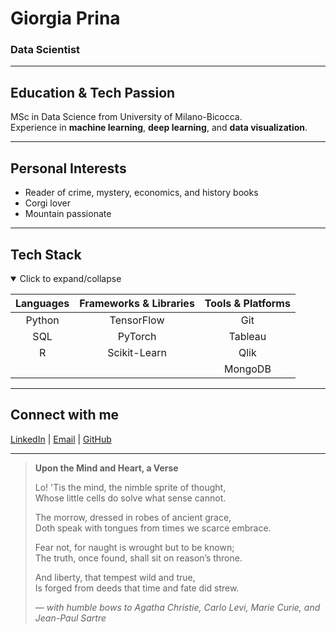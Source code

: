 # Giorgia Prina
### Data Scientist

---

## Education & Tech Passion  
MSc in Data Science from University of Milano-Bicocca.  
Experience in **machine learning**, **deep learning**, and **data visualization**.

---

## Personal Interests  
- Reader of crime, mystery, economics, and history books  
- Corgi lover  
- Mountain passionate

---

## Tech Stack

<details open>
  <summary>Click to expand/collapse</summary>
  
  | Languages | Frameworks & Libraries | Tools & Platforms |
  |:---------:|:---------------------:|:-----------------:|
  |  Python   |      TensorFlow       |        Git        |
  |    SQL    |       PyTorch         |      Tableau      |
  |     R     |     Scikit-Learn      |       Qlik        |
  |           |                       |     MongoDB       |
  
</details>


---

## Connect with me  
[LinkedIn]([https://www.linkedin.com/in/giorgia-prina/](https://www.linkedin.com/in/giorgia-prina-data-tective/)) | [Email](mailto:giorgiaprina2@gmail.com) | [GitHub](https://github.com/gpkal)

---

> **Upon the Mind and Heart, a Verse**  
>  
> Lo! 'Tis the mind, the nimble sprite of thought,  
> Whose little cells do solve what sense cannot.  
>  
> The morrow, dressed in robes of ancient grace,  
> Doth speak with tongues from times we scarce embrace.  
>  
> Fear not, for naught is wrought but to be known;  
> The truth, once found, shall sit on reason’s throne.  
>  
> And liberty, that tempest wild and true,  
> Is forged from deeds that time and fate did strew.  
>  
> *— with humble bows to Agatha Christie, Carlo Levi, Marie Curie, and Jean-Paul Sartre*


